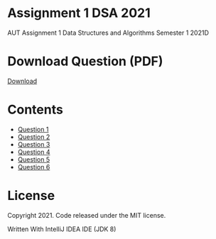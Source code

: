 # Assignment 1 DSA 2021
AUT Assignment 1 Data Structures and Algorithms Semester 1 2021D

# Download Question (PDF)
[Download](https://github.com/MiguelEmmara-ai/Assignment_1_DSA_2021/tree/master/Question)

# Contents
   - [Question 1](https://github.com/MiguelEmmara-ai/Assignment_1_DSA_2021/tree/master/src/Question1)
   - [Question 2](https://github.com/MiguelEmmara-ai/Assignment_1_DSA_2021/tree/master/src/Question2)
   - [Question 3](https://github.com/MiguelEmmara-ai/Assignment_1_DSA_2021/tree/master/src/Question3)
   - [Question 4](https://github.com/MiguelEmmara-ai/Assignment_1_DSA_2021/tree/master/src/Question4)
   - [Question 5](https://github.com/MiguelEmmara-ai/Assignment_1_DSA_2021/tree/master/src/Question5)
   - [Question 6](https://github.com/MiguelEmmara-ai/Assignment_1_DSA_2021/tree/master/src/Question6)  

# License

Copyright 2021. Code released under the MIT license.

Written With IntelliJ IDEA IDE (JDK 8)
